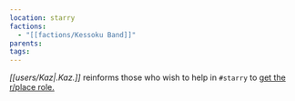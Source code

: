 ```yaml
---
location: starry
factions:
  - "[[factions/Kessoku Band]]"
parents: 
tags: 
---
```

*[[users/Kaz|.Kaz.]]* reinforms those who wish to help in `#starry` to [get the r/place role.](https://discord.com/channels/1093664259273130084/1093664259273130087/1131585506338156654)
